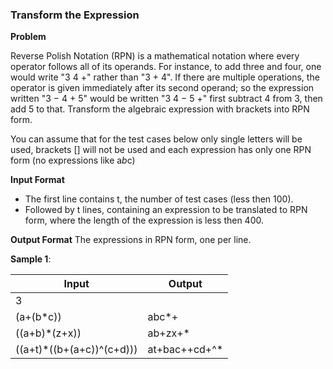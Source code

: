 ### Transform the Expression
**Problem**

Reverse Polish Notation (RPN) is a mathematical notation where every operator follows all of its operands. For instance, to add three and four, one would write "3 4 +" rather than "3 + 4". If there are multiple operations, the operator is given immediately after its second operand; so the expression written "3 − 4 + 5" would be written "3 4 − 5 +" first subtract 4 from 3, then add 5 to that.
Transform the algebraic expression with brackets into RPN form.

You can assume that for the test cases below only single letters will be used, brackets [] will not be used and each expression has only one RPN form (no expressions like a*b*c)

**Input Format**
* The first line contains t, the number of test cases (less then 100).
* Followed by t lines, containing an expression to be translated to RPN form, where the length of the expression is less then 400.

**Output Format**
The expressions in RPN form, one per line.

**Sample 1**:

| Input                         | Output        | 
| ---                           | ---           |
| 3                             |               |
| (a+(b*c))                     | abc*+         |
| ((a+b)*(z+x))                 | ab+zx+*       |
| ((a+t)*((b+(a+c))^(c+d)))     | at+bac++cd+^* |



